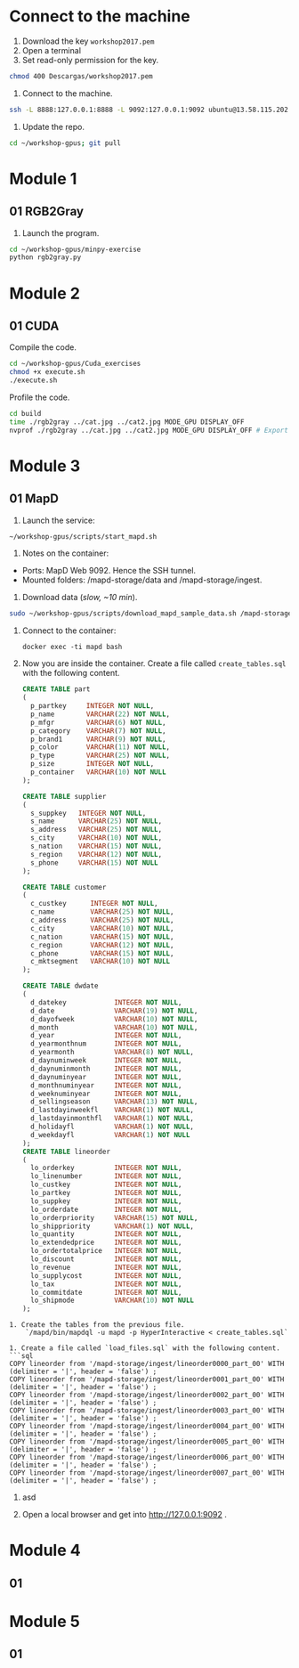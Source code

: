 
# Connect to the machine

1. Download the key `workshop2017.pem`
1. Open a terminal
1. Set read-only permission for the key.
```bash
chmod 400 Descargas/workshop2017.pem
```

1. Connect to the machine.
```bash
ssh -L 8888:127.0.0.1:8888 -L 9092:127.0.0.1:9092 ubuntu@13.58.115.202 -i Descargas/workshop2017.pem
```

1. Update the repo.
```bash
cd ~/workshop-gpus; git pull
```

# Module 1

## 01  RGB2Gray
1. Launch the program.
```bash
cd ~/workshop-gpus/minpy-exercise
python rgb2gray.py
```

# Module 2

## 01 CUDA
Compile the code.
```bash
cd ~/workshop-gpus/Cuda_exercises
chmod +x execute.sh
./execute.sh
```
Profile the code.
```bash
cd build
time ./rgb2gray ../cat.jpg ../cat2.jpg MODE_GPU DISPLAY_OFF
nvprof ./rgb2gray ../cat.jpg ../cat2.jpg MODE_GPU DISPLAY_OFF # Export to file nvprof -o rgb2gray.nvprof ./rgb2gray ../cat.jpg ../cat2.jpg MODE_GPU DISPLAY_OFF
```

# Module 3

## 01 MapD
1. Launch the service:
```bash
~/workshop-gpus/scripts/start_mapd.sh
```

1. Notes on the container:
  * Ports: MapD Web 9092. Hence the SSH tunnel.
  * Mounted folders: /mapd-storage/data and /mapd-storage/ingest.

1. Download data (_slow, ~10 min_).
```bash
sudo ~/workshop-gpus/scripts/download_mapd_sample_data.sh /mapd-storage/data
```
1. Connect to the container:

	`docker exec -ti mapd bash`

1. Now you are inside the container. Create a file called `create_tables.sql` with the following content.
	```sql
	CREATE TABLE part
	(
	  p_partkey     INTEGER NOT NULL,
	  p_name        VARCHAR(22) NOT NULL,
	  p_mfgr        VARCHAR(6) NOT NULL,
	  p_category    VARCHAR(7) NOT NULL,
	  p_brand1      VARCHAR(9) NOT NULL,
	  p_color       VARCHAR(11) NOT NULL,
	  p_type        VARCHAR(25) NOT NULL,
	  p_size        INTEGER NOT NULL,
	  p_container   VARCHAR(10) NOT NULL
	);

	CREATE TABLE supplier
	(
	  s_suppkey   INTEGER NOT NULL,
	  s_name      VARCHAR(25) NOT NULL,
	  s_address   VARCHAR(25) NOT NULL,
	  s_city      VARCHAR(10) NOT NULL,
	  s_nation    VARCHAR(15) NOT NULL,
	  s_region    VARCHAR(12) NOT NULL,
	  s_phone     VARCHAR(15) NOT NULL
	);

	CREATE TABLE customer
	(
	  c_custkey      INTEGER NOT NULL,
	  c_name         VARCHAR(25) NOT NULL,
	  c_address      VARCHAR(25) NOT NULL,
	  c_city         VARCHAR(10) NOT NULL,
	  c_nation       VARCHAR(15) NOT NULL,
	  c_region       VARCHAR(12) NOT NULL,
	  c_phone        VARCHAR(15) NOT NULL,
	  c_mktsegment   VARCHAR(10) NOT NULL
	);

	CREATE TABLE dwdate
	(
	  d_datekey            INTEGER NOT NULL,
	  d_date               VARCHAR(19) NOT NULL,
	  d_dayofweek          VARCHAR(10) NOT NULL,
	  d_month              VARCHAR(10) NOT NULL,
	  d_year               INTEGER NOT NULL,
	  d_yearmonthnum       INTEGER NOT NULL,
	  d_yearmonth          VARCHAR(8) NOT NULL,
	  d_daynuminweek       INTEGER NOT NULL,
	  d_daynuminmonth      INTEGER NOT NULL,
	  d_daynuminyear       INTEGER NOT NULL,
	  d_monthnuminyear     INTEGER NOT NULL,
	  d_weeknuminyear      INTEGER NOT NULL,
	  d_sellingseason      VARCHAR(13) NOT NULL,
	  d_lastdayinweekfl    VARCHAR(1) NOT NULL,
	  d_lastdayinmonthfl   VARCHAR(1) NOT NULL,
	  d_holidayfl          VARCHAR(1) NOT NULL,
	  d_weekdayfl          VARCHAR(1) NOT NULL
	);
	CREATE TABLE lineorder
	(
	  lo_orderkey          INTEGER NOT NULL,
	  lo_linenumber        INTEGER NOT NULL,
	  lo_custkey           INTEGER NOT NULL,
	  lo_partkey           INTEGER NOT NULL,
	  lo_suppkey           INTEGER NOT NULL,
	  lo_orderdate         INTEGER NOT NULL,
	  lo_orderpriority     VARCHAR(15) NOT NULL,
	  lo_shippriority      VARCHAR(1) NOT NULL,
	  lo_quantity          INTEGER NOT NULL,
	  lo_extendedprice     INTEGER NOT NULL,
	  lo_ordertotalprice   INTEGER NOT NULL,
	  lo_discount          INTEGER NOT NULL,
	  lo_revenue           INTEGER NOT NULL,
	  lo_supplycost        INTEGER NOT NULL,
	  lo_tax               INTEGER NOT NULL,
	  lo_commitdate        INTEGER NOT NULL,
	  lo_shipmode          VARCHAR(10) NOT NULL
	);
```
1. Create the tables from the previous file.
	`/mapd/bin/mapdql -u mapd -p HyperInteractive < create_tables.sql`

1. Create a file called `load_files.sql` with the following content.
```sql
COPY lineorder from '/mapd-storage/ingest/lineorder0000_part_00' WITH (delimiter = '|', header = 'false') ;
COPY lineorder from '/mapd-storage/ingest/lineorder0001_part_00' WITH (delimiter = '|', header = 'false') ;
COPY lineorder from '/mapd-storage/ingest/lineorder0002_part_00' WITH (delimiter = '|', header = 'false') ;
COPY lineorder from '/mapd-storage/ingest/lineorder0003_part_00' WITH (delimiter = '|', header = 'false') ;
COPY lineorder from '/mapd-storage/ingest/lineorder0004_part_00' WITH (delimiter = '|', header = 'false') ;
COPY lineorder from '/mapd-storage/ingest/lineorder0005_part_00' WITH (delimiter = '|', header = 'false') ;
COPY lineorder from '/mapd-storage/ingest/lineorder0006_part_00' WITH (delimiter = '|', header = 'false') ;
COPY lineorder from '/mapd-storage/ingest/lineorder0007_part_00' WITH (delimiter = '|', header = 'false') ;
```

1. asd


1. Open a local browser and get into http://127.0.0.1:9092 .



# Module 4

## 01
# Module 5

## 01
